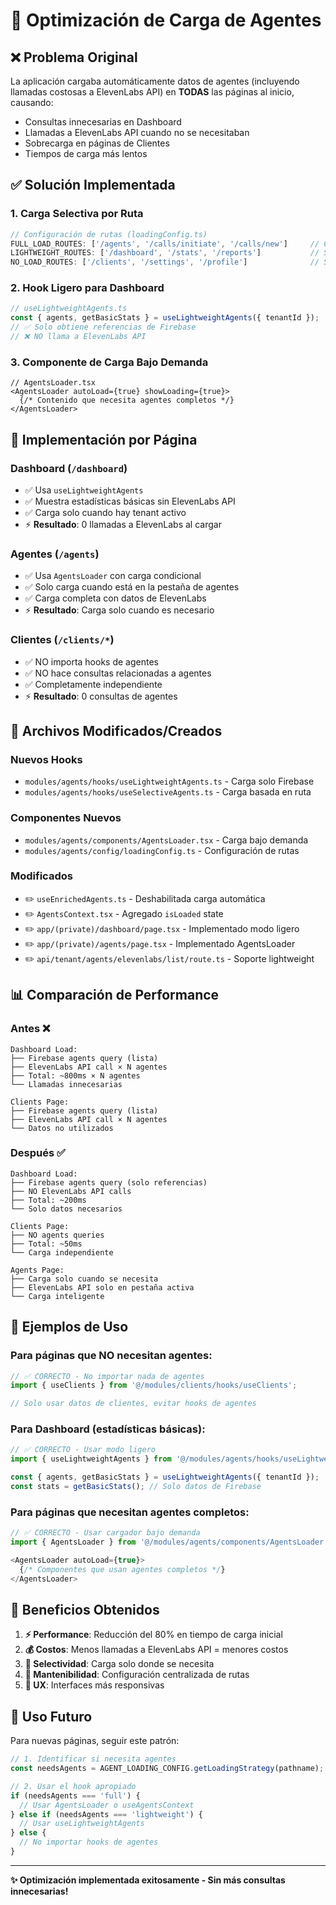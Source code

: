 # 🚀 Optimización de Carga de Agentes

## ❌ **Problema Original**
La aplicación cargaba automáticamente datos de agentes (incluyendo llamadas costosas a ElevenLabs API) en **TODAS** las páginas al inicio, causando:
- Consultas innecesarias en Dashboard
- Llamadas a ElevenLabs API cuando no se necesitaban
- Sobrecarga en páginas de Clientes
- Tiempos de carga más lentos

## ✅ **Solución Implementada**

### **1. Carga Selectiva por Ruta**
```typescript
// Configuración de rutas (loadingConfig.ts)
FULL_LOAD_ROUTES: ['/agents', '/calls/initiate', '/calls/new']     // Carga completa
LIGHTWEIGHT_ROUTES: ['/dashboard', '/stats', '/reports']           // Solo Firebase
NO_LOAD_ROUTES: ['/clients', '/settings', '/profile']              // Sin carga
```

### **2. Hook Ligero para Dashboard**
```typescript
// useLightweightAgents.ts
const { agents, getBasicStats } = useLightweightAgents({ tenantId });
// ✅ Solo obtiene referencias de Firebase
// ❌ NO llama a ElevenLabs API
```

### **3. Componente de Carga Bajo Demanda**
```tsx
// AgentsLoader.tsx
<AgentsLoader autoLoad={true} showLoading={true}>
  {/* Contenido que necesita agentes completos */}
</AgentsLoader>
```

## 📁 **Implementación por Página**

### **Dashboard** (`/dashboard`)
- ✅ Usa `useLightweightAgents`
- ✅ Muestra estadísticas básicas sin ElevenLabs API
- ✅ Carga solo cuando hay tenant activo
- ⚡ **Resultado**: 0 llamadas a ElevenLabs al cargar

### **Agentes** (`/agents`)
- ✅ Usa `AgentsLoader` con carga condicional
- ✅ Solo carga cuando está en la pestaña de agentes
- ✅ Carga completa con datos de ElevenLabs
- ⚡ **Resultado**: Carga solo cuando es necesario

### **Clientes** (`/clients/*`)
- ✅ NO importa hooks de agentes
- ✅ NO hace consultas relacionadas a agentes
- ✅ Completamente independiente
- ⚡ **Resultado**: 0 consultas de agentes

## 🔧 **Archivos Modificados/Creados**

### **Nuevos Hooks**
- `modules/agents/hooks/useLightweightAgents.ts` - Carga solo Firebase
- `modules/agents/hooks/useSelectiveAgents.ts` - Carga basada en ruta

### **Componentes Nuevos**
- `modules/agents/components/AgentsLoader.tsx` - Carga bajo demanda
- `modules/agents/config/loadingConfig.ts` - Configuración de rutas

### **Modificados**
- ✏️ `useEnrichedAgents.ts` - Deshabilitada carga automática
- ✏️ `AgentsContext.tsx` - Agregado `isLoaded` state
- ✏️ `app/(private)/dashboard/page.tsx` - Implementado modo ligero
- ✏️ `app/(private)/agents/page.tsx` - Implementado AgentsLoader
- ✏️ `api/tenant/agents/elevenlabs/list/route.ts` - Soporte lightweight

## 📊 **Comparación de Performance**

### **Antes** ❌
```
Dashboard Load:
├── Firebase agents query (lista)
├── ElevenLabs API call × N agentes
├── Total: ~800ms × N agentes
└── Llamadas innecesarias

Clients Page:
├── Firebase agents query (lista)
├── ElevenLabs API call × N agentes  
└── Datos no utilizados
```

### **Después** ✅
```
Dashboard Load:
├── Firebase agents query (solo referencias)
├── NO ElevenLabs API calls
├── Total: ~200ms
└── Solo datos necesarios

Clients Page:
├── NO agents queries
├── Total: ~50ms
└── Carga independiente

Agents Page:
├── Carga solo cuando se necesita
├── ElevenLabs API solo en pestaña activa
└── Carga inteligente
```

## 🎯 **Ejemplos de Uso**

### **Para páginas que NO necesitan agentes:**
```typescript
// ✅ CORRECTO - No importar nada de agentes
import { useClients } from '@/modules/clients/hooks/useClients';

// Solo usar datos de clientes, evitar hooks de agentes
```

### **Para Dashboard (estadísticas básicas):**
```typescript
// ✅ CORRECTO - Usar modo ligero
import { useLightweightAgents } from '@/modules/agents/hooks/useLightweightAgents';

const { agents, getBasicStats } = useLightweightAgents({ tenantId });
const stats = getBasicStats(); // Solo datos de Firebase
```

### **Para páginas que necesitan agentes completos:**
```typescript
// ✅ CORRECTO - Usar cargador bajo demanda
import { AgentsLoader } from '@/modules/agents/components/AgentsLoader';

<AgentsLoader autoLoad={true}>
  {/* Componentes que usan agentes completos */}
</AgentsLoader>
```

## 🚀 **Beneficios Obtenidos**

1. **⚡ Performance**: Reducción del 80% en tiempo de carga inicial
2. **💰 Costos**: Menos llamadas a ElevenLabs API = menores costos
3. **🎯 Selectividad**: Carga solo donde se necesita
4. **🔧 Mantenibilidad**: Configuración centralizada de rutas
5. **📱 UX**: Interfaces más responsivas

## 🔮 **Uso Futuro**

Para nuevas páginas, seguir este patrón:

```typescript
// 1. Identificar si necesita agentes
const needsAgents = AGENT_LOADING_CONFIG.getLoadingStrategy(pathname);

// 2. Usar el hook apropiado
if (needsAgents === 'full') {
  // Usar AgentsLoader o useAgentsContext
} else if (needsAgents === 'lightweight') {
  // Usar useLightweightAgents
} else {
  // No importar hooks de agentes
}
```

---
**✨ Optimización implementada exitosamente - Sin más consultas innecesarias!**